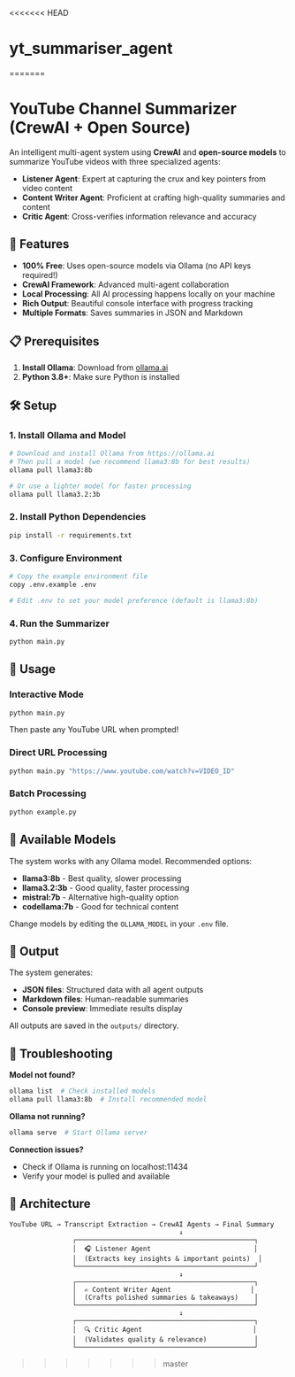 <<<<<<< HEAD
# yt_summariser_agent
=======
# YouTube Channel Summarizer (CrewAI + Open Source)

An intelligent multi-agent system using **CrewAI** and **open-source models** to summarize YouTube videos with three specialized agents:

- **Listener Agent**: Expert at capturing the crux and key pointers from video content
- **Content Writer Agent**: Proficient at crafting high-quality summaries and content
- **Critic Agent**: Cross-verifies information relevance and accuracy

## 🚀 Features

- **100% Free**: Uses open-source models via Ollama (no API keys required!)
- **CrewAI Framework**: Advanced multi-agent collaboration
- **Local Processing**: All AI processing happens locally on your machine
- **Rich Output**: Beautiful console interface with progress tracking
- **Multiple Formats**: Saves summaries in JSON and Markdown

## 📋 Prerequisites

1. **Install Ollama**: Download from [ollama.ai](https://ollama.ai)
2. **Python 3.8+**: Make sure Python is installed

## 🛠️ Setup

### 1. Install Ollama and Model
```bash
# Download and install Ollama from https://ollama.ai
# Then pull a model (we recommend llama3:8b for best results)
ollama pull llama3:8b

# Or use a lighter model for faster processing
ollama pull llama3.2:3b
```

### 2. Install Python Dependencies
```bash
pip install -r requirements.txt
```

### 3. Configure Environment
```bash
# Copy the example environment file
copy .env.example .env

# Edit .env to set your model preference (default is llama3:8b)
```

### 4. Run the Summarizer
```bash
python main.py
```

## 🎯 Usage

### Interactive Mode
```bash
python main.py
```
Then paste any YouTube URL when prompted!

### Direct URL Processing
```bash
python main.py "https://www.youtube.com/watch?v=VIDEO_ID"
```

### Batch Processing
```bash
python example.py
```

## 🤖 Available Models

The system works with any Ollama model. Recommended options:

- **llama3:8b** - Best quality, slower processing
- **llama3.2:3b** - Good quality, faster processing  
- **mistral:7b** - Alternative high-quality option
- **codellama:7b** - Good for technical content

Change models by editing the `OLLAMA_MODEL` in your `.env` file.

## 📁 Output

The system generates:
- **JSON files**: Structured data with all agent outputs
- **Markdown files**: Human-readable summaries
- **Console preview**: Immediate results display

All outputs are saved in the `outputs/` directory.

## 🔧 Troubleshooting

**Model not found?**
```bash
ollama list  # Check installed models
ollama pull llama3:8b  # Install recommended model
```

**Ollama not running?**
```bash
ollama serve  # Start Ollama server
```

**Connection issues?**
- Check if Ollama is running on localhost:11434
- Verify your model is pulled and available

## 🎨 Architecture

```
YouTube URL → Transcript Extraction → CrewAI Agents → Final Summary
                                           ↓
                ┌─────────────────────────────────────────────┐
                │  🎧 Listener Agent                          │
                │  (Extracts key insights & important points)  │
                └─────────────────────────────────────────────┘
                                           ↓
                ┌─────────────────────────────────────────────┐
                │  ✍️ Content Writer Agent                    │
                │  (Crafts polished summaries & takeaways)    │
                └─────────────────────────────────────────────┘
                                           ↓
                ┌─────────────────────────────────────────────┐
                │  🔍 Critic Agent                            │
                │  (Validates quality & relevance)            │
                └─────────────────────────────────────────────┘
```
>>>>>>> master
